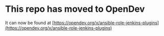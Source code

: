 # This repo has moved to OpenDev

It can now be found at [https://opendev.org/x/ansible-role-jenkins-plugins](https://opendev.org/x/ansible-role-jenkins-plugins)

